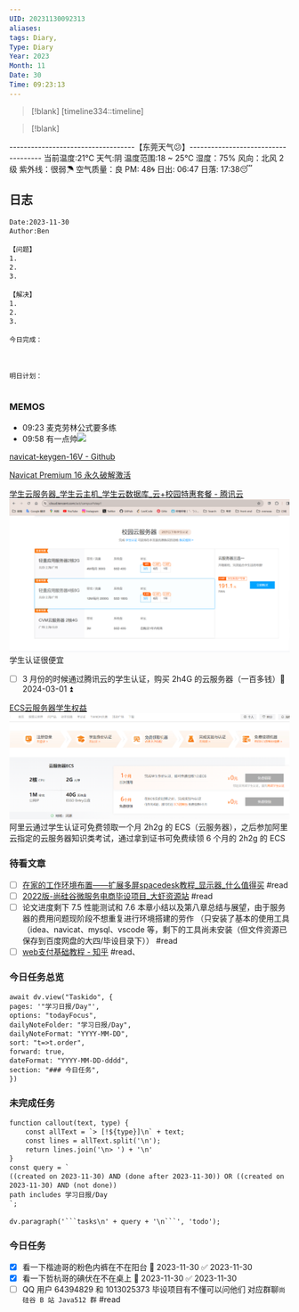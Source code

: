 ```yaml
---
UID: 20231130092313
aliases: 
tags: Diary,
Type: Diary
Year: 2023
Month: 11
Date: 30
Time: 09:23:13
---
```

> [!blank] 
> [timeline334::timeline]

>[!blank]
> 
-----------------------------------【东莞天气😕】------------------------------------
当前温度:21℃
天气:阴
温度范围:18 ~ 25℃
湿度：75%
风向：北风 2级
紫外线：很弱☂
空气质量：良 PM: 48🌀
日出: 06:47 日落: 17:38😴

## 日志

```
Date:2023-11-30
Author:Ben

【问题】
1.
2.
3.

【解决】
1.
2.
3.

今日完成：



明日计划：


```

### MEMOS
- 09:23 麦克劳林公式要多练
- 09:58 有一点帅![](Pasted%20Image%2020231130095847.png)

[navicat-keygen-16V - Github](https://github.com/LiJunYi2/navicat-keygen-16V)

[Navicat Premium 16 永久破解激活](https://www.cnblogs.com/kkdaj/p/16260681.html)

[学生云服务器\_学生云主机\_学生云数据库\_云+校园特惠套餐 - 腾讯云](https://cloud.tencent.com/act/campus#step1) ![](asset/Pasted%20image%2020231130195410.png)学生认证很便宜

- [ ] 3 月份的时候通过腾讯云的学生认证，购买 2h4G 的云服务器（一百多钱）📅 2024-03-01 ⏫ 

[ECS云服务器学生权益](https://developer.aliyun.com/plan/student?spm=a2c6h.12873639.article-detail.7.2eea242ewQwBvA&source=5176.11533457&userCode=r3yteowb)
![](asset/Pasted%20image%2020231130201359.png) 阿里云通过学生认证可免费领取一个月 2h2g 的 ECS（云服务器），之后参加阿里云指定的云服务器知识类考试，通过拿到证书可免费续领 6 个月的 2h2g 的 ECS

### 待看文章

- [ ] [在家的工作环境布置——扩展多屏spacedesk教程\_显示器\_什么值得买](https://post.smzdm.com/p/am8ggwev/) #read
- [ ] [2022版-尚硅谷微服务电商毕设项目\_大虾资源站](https://www.daxiacode.com/4972.html) #read
- [ ] 论文进度剩下 7.5 性能测试和 7.6 本章小结以及第八章总结与展望，由于服务器的费用问题现阶段不想重复进行环境搭建的劳作 （只安装了基本的使用工具（idea、navicat、mysql、vscode 等，剩下的工具尚未安装（但文件资源已保存到百度网盘的大四/毕设目录下）） #read
- [ ] [web支付基础教程 - 知乎](https://zhuanlan.zhihu.com/p/147764071) #read、

### 今日任务总览

```dataviewjs
await dv.view("Taskido", {
pages: '"学习日报/Day"',
options: "todayFocus",
dailyNoteFolder: "学习日报/Day",
dailyNoteFormat: "YYYY-MM-DD",
sort: "t=>t.order",
forward: true,
dateFormat: "YYYY-MM-DD-dddd",
section: "### 今日任务",
})
```

### 未完成任务

```dataviewjs
function callout(text, type) {
    const allText = `> [!${type}]\n` + text;
    const lines = allText.split('\n');
    return lines.join('\n> ') + '\n'
}
const query = `
((created on 2023-11-30) AND (done after 2023-11-30)) OR ((created on 2023-11-30) AND (not done))
path includes 学习日报/Day
`;

dv.paragraph('```tasks\n' + query + '\n```', 'todo');
```


### 今日任务

- [x] 看一下楷迪哥的粉色内裤在不在阳台 📅 2023-11-30 ✅ 2023-11-30
- [x] 看一下哲杭哥的碘伏在不在桌上 📅 2023-11-30 ✅ 2023-11-30
- [ ] QQ 用户 64394829 和 1013025373 毕设项目有不懂可以问他们 对应群聊`尚硅谷 B 站 Java512 群` #read 
